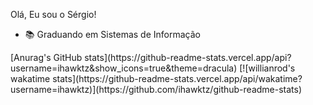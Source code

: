 Olá, Eu sou o Sérgio!

- 📚 Graduando em Sistemas de Informação 

<div>
[Anurag's GitHub stats](https://github-readme-stats.vercel.app/api?username=ihawktz&show_icons=true&theme=dracula)
[![willianrod's wakatime stats](https://github-readme-stats.vercel.app/api/wakatime?username=ihawktz)](https://github.com/ihawktz/github-readme-stats)
</div>
